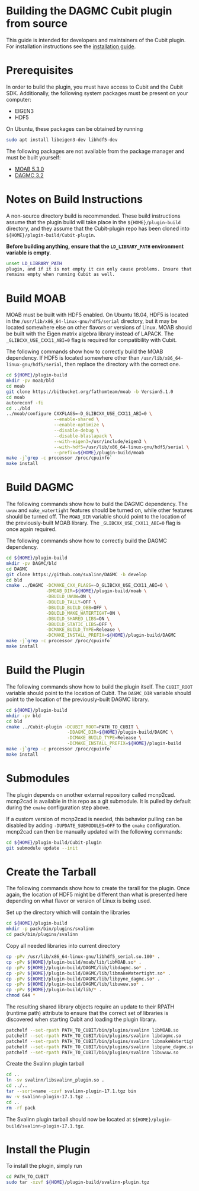 Building the DAGMC Cubit plugin from source
===========================================

This guide is intended for developers and maintainers of the Cubit plugin.
For installation instructions see the [installation guide](https://github.com/svalinn/Cubit-plugin/tree/develop/README_dev.md).


Prerequisites
=============

In order to build the plugin, you must have access to Cubit and the Cubit SDK.
Additionally, the following system packages must be present on
your computer:

* EIGEN3
* HDF5

On Ubuntu, these packages can be obtained by running

```bash
sudo apt install libeigen3-dev libhdf5-dev
```

The following packages are not available from the package manager and must be
built yourself:

* [MOAB 5.3.0](https://bitbucket.org/fathomteam/moab/src/master/)
* [DAGMC 3.2](https://github.com/svalinn/DAGMC)


Notes on Build Instructions
===========================

A non-source directory build is recommended. These build instructions assume
that the plugin build will take place in the `${HOME}/plugin-build` directory,
and they assume that the Cubit-plugin repo has been cloned into
`${HOME}/plugin-build/Cubit-plugin`.

**Before building anything, ensure that the `LD_LIBRARY_PATH` environment
variable is empty**. 

```bash
unset LD_LIBRARY_PATH
plugin, and if it is not empty it can only cause problems. Ensure that it
remains empty when running Cubit as well.
```

Build MOAB
==========

MOAB must be built with HDF5 enabled. On Ubuntu 18.04, HDF5 is located in the
`/usr/lib/x86_64-linux-gnu/hdf5/serial` directory, but it may be located
somewhere else on other flavors or versions of Linux. MOAB should be built with
the Eigen matrix algebra library instead of LAPACK. The
`_GLIBCXX_USE_CXX11_ABI=0` flag is required for compatibility with Cubit.

The following commands show how to correctly build the MOAB dependency. If HDF5
is located somewhere other than `/usr/lib/x86_64-linux-gnu/hdf5/serial`, then
replace the directory with the correct one.

```bash
cd ${HOME}/plugin-build
mkdir -pv moab/bld
cd moab
git clone https://bitbucket.org/fathomteam/moab -b Version5.1.0
cd moab
autoreconf -fi
cd ../bld
../moab/configure CXXFLAGS=-D_GLIBCXX_USE_CXX11_ABI=0 \
                  --enable-shared \
                  --enable-optimize \
                  --disable-debug \
                  --disable-blaslapack \
                  --with-eigen3=/usr/include/eigen3 \
                  --with-hdf5=/usr/lib/x86_64-linux-gnu/hdf5/serial \
                  --prefix=${HOME}/plugin-build/moab
make -j`grep -c processor /proc/cpuinfo`
make install
```

Build DAGMC
===========

The following commands show how to build the DAGMC dependency. The `uwuw` and
`make_watertight` features should be turned on, while other features should be
turned off. The `MOAB_DIR` variable should point to the location of the
previously-built MOAB library. The `_GLIBCXX_USE_CXX11_ABI=0` flag is once again
required.

The following commands show how to correctly build the DAGMC dependency.

```bash
cd ${HOME}/plugin-build
mkdir -pv DAGMC/bld
cd DAGMC
git clone https://github.com/svalinn/DAGMC -b develop
cd bld
cmake ../DAGMC -DCMAKE_CXX_FLAGS=-D_GLIBCXX_USE_CXX11_ABI=0 \
               -DMOAB_DIR=${HOME}/plugin-build/moab \
               -DBUILD_UWUW=ON \
               -DBUILD_TALLY=OFF \
               -DBUILD_BUILD_OBB=OFF \
               -DBUILD_MAKE_WATERTIGHT=ON \
               -DBUILD_SHARED_LIBS=ON \
               -DBUILD_STATIC_LIBS=OFF \
               -DCMAKE_BUILD_TYPE=Release \
               -DCMAKE_INSTALL_PREFIX=${HOME}/plugin-build/DAGMC
make -j`grep -c processor /proc/cpuinfo`
make install
```

Build the Plugin
================

The following commands show how to build the plugin itself. The `CUBIT_ROOT`
variable should point to the location of Cubit. The `DAGMC_DIR` variable should
point to the location of the previously-built DAGMC library.

```bash
cd ${HOME}/plugin-build
mkdir -pv bld
cd bld
cmake ../Cubit-plugin -DCUBIT_ROOT=PATH_TO_CUBIT \
                       -DDAGMC_DIR=${HOME}/plugin-build/DAGMC \
                       -DCMAKE_BUILD_TYPE=Release \
                       -DCMAKE_INSTALL_PREFIX=${HOME}/plugin-build
make -j`grep -c processor /proc/cpuinfo`
make install
```

Submodules
==========

The plugin depends on another external repository called mcnp2cad. mcnp2cad is
available in this repo as a git submodule. It is pulled by default during the
`cmake` configuration step above.

If a custom version of mcnp2cad is needed, this behavior pulling can be disabled
by adding `-DUPDATE_SUBMODULES=OFF` to the `cmake` configuration. mcnp2cad can
then be manually updated with the following commands:

```bash
cd ${HOME}/plugin-build/Cubit-plugin
git submodule update --init
```

Create the Tarball
==================

The following commands show how to create the tarall for the plugin. Once again,
the location of HDF5 might be different than what is presented here depending on
what flavor or version of Linux is being used.


Set up the directory which will contain the libraries
```bash
cd ${HOME}/plugin-build
mkdir -p pack/bin/plugins/svalinn
cd pack/bin/plugins/svalinn
```

Copy all needed libraries into current directory
```bash
cp -pPv /usr/lib/x86_64-linux-gnu/libhdf5_serial.so.100* .
cp -pPv ${HOME}/plugin-build/moab/lib/libMOAB.so* .
cp -pPv ${HOME}/plugin-build/DAGMC/lib/libdagmc.so* .
cp -pPv ${HOME}/plugin-build/DAGMC/lib/libmakeWatertight.so* .
cp -pPv ${HOME}/plugin-build/DAGMC/lib/libpyne_dagmc.so* .
cp -pPv ${HOME}/plugin-build/DAGMC/lib/libuwuw.so* .
cp -pPv ${HOME}/plugin-build/lib/* .
chmod 644 *
```

The resulting shared library objects require an update to their RPATH (runtime path) 
attribute to ensure that the correct set of libraries is discovered when starting 
Cubit and loading the plugin library.
```bash
patchelf --set-rpath PATH_TO_CUBIT/bin/plugins/svalinn libMOAB.so
patchelf --set-rpath PATH_TO_CUBIT/bin/plugins/svalinn libdagmc.so
patchelf --set-rpath PATH_TO_CUBIT/bin/plugins/svalinn libmakeWatertight.so
patchelf --set-rpath PATH_TO_CUBIT/bin/plugins/svalinn libpyne_dagmc.so
patchelf --set-rpath PATH_TO_CUBIT/bin/plugins/svalinn libuwuw.so
```

Create the Svalinn plugin tarball
```bash
cd ..
ln -sv svalinn/libsvalinn_plugin.so .
cd ../..
tar --sort=name -czvf svalinn-plugin-17.1.tgz bin
mv -v svalinn-plugin-17.1.tgz ..
cd ..
rm -rf pack
```

The Svalinn plugin tarball should now be located at
`${HOME}/plugin-build/svalinn-plugin-17.1.tgz`.

Install the Plugin
==================

To install the plugin, simply run
```bash
cd PATH_TO_CUBIT
sudo tar -xzvf ${HOME}/plugin-build/svalinn-plugin.tgz
```
